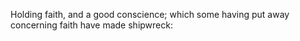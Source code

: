 Holding faith, and a good conscience; which some having put away concerning faith have made shipwreck:
